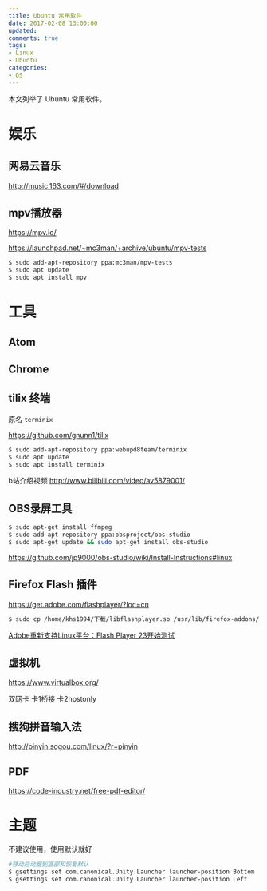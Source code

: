 ```yaml
---
title: Ubuntu 常用软件
date: 2017-02-08 13:00:00
updated:
comments: true
tags:
- Linux
- Ubuntu
categories:
- OS
---
```


本文列举了 Ubuntu 常用软件。

<!--more-->

# 娱乐

## 网易云音乐

http://music.163.com/#/download

## mpv播放器

https://mpv.io/   

https://launchpad.net/~mc3man/+archive/ubuntu/mpv-tests

```bash
$ sudo add-apt-repository ppa:mc3man/mpv-tests
$ sudo apt update
$ sudo apt install mpv
```

# 工具

## Atom

## Chrome

## tilix 终端

原名 `terminix`

https://github.com/gnunn1/tilix  

```bash
$ sudo add-apt-repository ppa:webupd8team/terminix
$ sudo apt update
$ sudo apt install terminix
```

b站介绍视频
http://www.bilibili.com/video/av5879001/

## OBS录屏工具

```bash
$ sudo apt-get install ffmpeg
$ sudo add-apt-repository ppa:obsproject/obs-studio
$ sudo apt-get update && sudo apt-get install obs-studio
```

https://github.com/jp9000/obs-studio/wiki/Install-Instructions#linux

## Firefox Flash 插件

https://get.adobe.com/flashplayer/?loc=cn

```bash
$ sudo cp /home/khs1994/下载/libflashplayer.so /usr/lib/firefox-addons/plugins
```

[Adobe重新支持Linux平台：Flash Player 23开始测试](http://www.ithome.com/html/soft/255434.htm)

## 虚拟机

https://www.virtualbox.org/

双网卡 卡1桥接 卡2hostonly

## 搜狗拼音输入法

http://pinyin.sogou.com/linux/?r=pinyin

## PDF

https://code-industry.net/free-pdf-editor/

# 主题

不建议使用，使用默认就好  

```bash
#移动启动器到底部和恢复默认
$ gsettings set com.canonical.Unity.Launcher launcher-position Bottom  
$ gsettings set com.canonical.Unity.Launcher launcher-position Left
```

